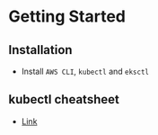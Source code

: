 # Getting Started

## Installation
- Install `AWS CLI`, `kubectl` and `eksctl`


## kubectl cheatsheet
- [Link](https://kubernetes.io/docs/reference/kubectl/cheatsheet/)



